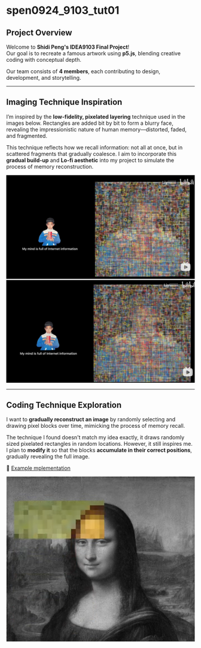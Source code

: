 # spen0924_9103_tut01

## Project Overview

Welcome to **Shidi Peng's IDEA9103 Final Project**!  
Our goal is to recreate a famous artwork using **p5.js**, blending creative coding with conceptual depth.

Our team consists of **4 members**, each contributing to design, development, and storytelling.

---

## Imaging Technique Inspiration

I’m inspired by the **low-fidelity, pixelated layering** technique used in the images below. Rectangles are added bit by bit to form a blurry face, revealing the impressionistic nature of human memory—distorted, faded, and fragmented.

This technique reflects how we recall information: not all at once, but in scattered fragments that gradually coalesce. I aim to incorporate this **gradual build-up** and **Lo-fi aesthetic** into my project to simulate the process of memory reconstruction.

![Blurry face inspiration 1](./assets/inspirationScreenshot1.png)  
![Blurry face inspiration 2](./assets/inspirationScreenshot2.png)

---

## Coding Technique Exploration

I want to **gradually reconstruct an image** by randomly selecting and drawing pixel blocks over time, mimicking the process of memory recall.

The technique I found doesn't match my idea exactly, it draws randomly sized pixelated rectangles in random locations. However, it still inspires me. I plan to **modify it** so that the blocks **accumulate in their correct positions**, gradually revealing the full image.

🔗 [Example mplementation](https://editor.p5js.org/pattvira/sketches/t60YF1GVJ)

![Technical exploration screenshot](./assets/technical1.png)

